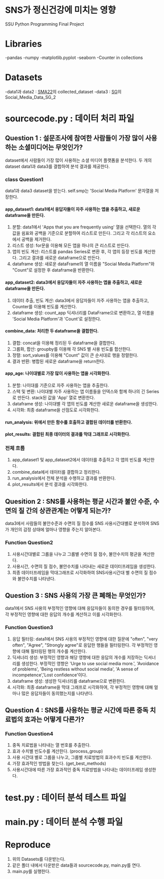 # SNS가 정신건강에 미치는 영향
SSU Python Programming Final Project

# Libraries
-pandas
-numpy
-matplotlib.pyplot
-seaborn
-Counter in collections
    
# Datasets
-data1과 data2 : [SMA22](https://www.kaggle.com/datasets/zaranaramani/analysis-and-reducing-social-media-addiction)의 collected_dataset
-data3 : [SG](https://www.kaggle.com/datasets/globalmediadata/social-media-data-sg-1)의 Social_Media_Data_SG_2

# sourcecode.py : 데이터 처리 파일

## Question 1 : 설문조사에 참여한 사람들이 가장 많이 사용하는 소셜미디어는 무엇인가?
dataset에서 사람들이 가장 많이 사용하는 소셜 미디어 플랫폼을 분석한다. 두 개의 dataset data1과 data3를 결합하여 분석 결과를 제공한다.
### class Question1
data1과 data3 dataset을 받는다. self.smp는 'Social Media Platform' 문자열을 저장한다.
#### app_dataset1: data1에서 응답자들이 자주 사용하는 앱을 추출하고, 새로운 dataframe을 만든다.
1. 분할:
data1에서 'Apps that you are frequently using' 열을 선택한다. 열의 각 값을 쉼표와 공백을 기준으로 분할하여 리스트로 만든다. 그리고 각 리스트의 요소에서 공백을 제거한다.
2. 리스트 생성:
for문을 이용해 모든 앱을 하나의 큰 리스트로 만든다.
3. 앱의 빈도 계산:
리스트를 pandas Series로 변환 후, 각 앱의 등장 빈도를 계산한다. 그리고 결과를 새로운 dataframe으로 만든다.
4. dataframe 생성:
새로운 dataFrame의 열 이름을 "Social Media Platform"와 "Count"로 설정한 후 dataframe을 반환한다.
#### app_dataset2: data3에서 응답자들이 자주 사용하는 앱을 추출하고, 새로운 dataframe을 만든다.
1. 데이터 추출, 빈도 계산:
data3에서 응답자들이 자주 사용하는 앱을 추출하고, Counter를 이용해 빈도를 계산한다. 
2. dataframe 생성:
count_app 딕셔너리를 DataFrame으로 변환하고, 열 이름을 'Social Media Platform'과 'Count'로 설정한다. 
#### combine_data: 처리한 두 dataframe을 결합한다.
1. 결합:
concat을 이용해 정리된 두 dataframe을 결합한다. 
2. 그룹화, 합산:
groupby를 이용해 각 SNS 별 사용 빈도를 합산한다. 
3. 정렬:
sort_values를 이용해 "Count" 값이 큰 순서대로 행을 정렬한다.
4. 결과 반환:
병합된 새로운 dataframe을 return한다.
#### app_age: 나이대별로 가장 많이 사용하는 앱을 시각화한다.
1. 분할:
나이대를 기준으로 자주 사용하는 앱을 추출한다.
2. 스택 및 변환:
나이대별 자주 사용하는 앱 이름들을 인덱스와 함께 하나의 긴 Series로 만든다. stack된 값을 'App' 열로 변환한다.
3. dataframe 생성:
나이대별 각 앱의 빈도를 계산한 새로운 dataframe을 생성한다.
4. 시각화:
최종 dataframe을 산점도로 시각화한다.
#### run_analysis: 위에서 만든 함수를 호출하고 결합된 데이터를 반환한다.
#### plot_results: 결합된 최종 데이터의 결과를 막대 그래프로 시각화한다.
### 전체 흐름
1. app_dataset1 및 app_dataset2에서 데이터를 추출하고 각 앱의 빈도를 계산한다.
2. combine_data에서 데이터를 결합하고 정리한다.
3. run_analysis에서 전체 분석을 수행하고 결과를 반환한다.
4. plot_results에서 분석 결과를 시각화한다.

## Quesition 2 : SNS를 사용하는 평균 시간과 불안 수준, 수면의 질 간의 상관관계는 어떻게 되는가?
data3에서 사람들의 불안수준과 수면의 질 점수를 SNS 사용시간대별로 분석하여 SNS가 개인의 감정 상태에 얼마나 영향을 주는지 알아본다. 
### Function Question2
1. 사용시간대별로 그룹을 나누고 그룹별 수면의 질 점수, 불안수치의 평균을 계산한다.
2. 사용시간, 수면의 질 점수, 불안수치를 나타내는 새로운 데이터프레임을 생성한다.
3. 최종 데이터프레임을 막대그래프로 시각화하여 SNS사용시간대 별 수면의 질 점수와 불안수치를 나타낸다.

## Question 3 : SNS 사용의 가장 큰 폐해는 무엇인가?
data1에서 SNS 사용의 부정적인 영향에 대해 응답자들이 동의한 경우를 필터링하여, 각 부정적인 영향에 대한 응답의 개수를 계산하고 이를 시각화한다.
### Function Question3
1. 응답 필터링:
data1에서 SNS 사용의 부정적인 영향에 대한 질문에 "often", "very often", "Agree", "Strongly agree"로 응답한 행들을 필터링한다.
각 부정적인 영향에 대해 필터링된 행의 개수를 계산한다.
2. 딕셔너리 생성:
부정적인 영향과 해당 영향에 대한 응답의 개수를 저장하는 딕셔너리를 생성한다. 
부정적인 영향은 'Urge to use social media more.', 'Avoidance of problems', 'Being restless without social media', 'A sense of incompetence','Lost confidence'이다.
3. dataframe 생성:
생성한 딕셔너리를 dataframe으로 변환한다.
4. 시각화:
최종 dataframe을 막대 그래프로 시각화하여, 각 부정적인 영향에 대해 얼마나 많은 응답자들이 동의했는지를 나타낸다.

## Question 4 : SNS를 사용하는 평균 시간에 따른 중독 치료법의 효과는 어떻게 다른가?
### Function Question4
1. 중독 치료법을 나타내는 열 번호를 추출한다.
2. 효과 수치별 빈도수를 계산한다. (process_group)
3. 사용 시간대 별로 그룹을 나누고, 그룹별 치료방법의 효과수치 빈도를 계산한다.
4. 가장 효과적인 방법을 찾는다. (get_best_methods)
5. 사용시간대에 따른 가장 효과적인 중독 치료방법을 나타내는 데이터프레임 생성한다.

# test.py : 데이터 분석 테스트 파일
# main.py : 데이터 분석 수행 파일

# Reproduce
1. 위의 Datasets를 다운받는다.
2. 같은 폴더 내에서 다운받은 data들과 sourcecode.py, main.py를 연다.
2. main.py를 실행한다.

